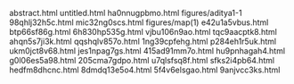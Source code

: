 abstract.html
untitled.html
ha0nnugpbmo.html
figures/aditya1-1
98qhlj32h5c.html
mic32ng0scs.html
figures/map(1)
e42u1a5vbus.html
btp66sf86g.html
6h830hp535g.html
vjbu106n9ao.html
tqc9aacptk8.html
ahqn5s7ji3k.html
qqshqlv857o.html
1ng39cpfehg.html
p284eh1r5uk.html
ukm0jct8v68.html
jes1npag7gs.html
415ad91mm7o.html
hu9pnhagah4.html
g0l06es5a98.html
205cma7gdpo.html
u7qlsfsq8f.html
sfks2i4pb64.html
hedfm8dhcnc.html
8dmdq13e5o4.html
5f4v6elsgao.html
9anjvcc3ks.html